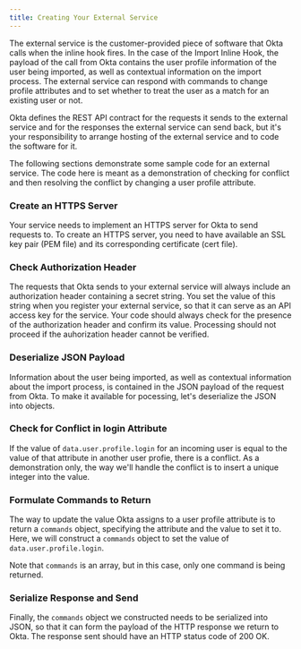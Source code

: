 ```yaml
---
title: Creating Your External Service
---
```


The external service is the customer-provided piece of software that Okta calls when the inline hook fires. In the case of the Import Inline Hook, the payload of the call from Okta contains the user profile information of the user being imported, as well as contextual information on the import process. The external service can respond with commands to change profile attributes and to set whether to treat the user as a match for an existing user or not.

Okta defines the REST API contract for the requests it sends to the external service and for the responses the external service can send back, but it's your responsibility to arrange hosting of the external service and to code the software for it.

The following sections demonstrate some sample code for an external service. The code here is meant as a demonstration of checking for conflict and then resolving the conflict by changing a user profile attribute.

### Create an HTTPS Server

Your service needs to implement an HTTPS server for Okta to send requests to. To create an HTTPS server, you need to have available an SSL key pair (PEM file) and its corresponding certificate (cert file).

<StackSelector snippet="create-https"/>

### Check Authorization Header

The requests that Okta sends to your external service will always include an authorization header containing a secret string. You set the value of this string when you register your external service, so that it can serve as an API access key for the service. Your code should always check for the presence of the authorization header and confirm its value. Processing should not proceed if the auhorization header cannot be verified.

<StackSelector snippet="check-auth"/>

### Deserialize JSON Payload

Information about the user being imported, as well as contextual information about the import process, is contained in the JSON payload of the request from Okta. To make it available for pocessing, let's deserialize the JSON into objects.

<StackSelector snippet="deserialize"/>


### Check for Conflict in login Attribute

If the value of `data.user.profile.login` for an incoming user is equal to the value of that attribute in another user profie, there is a conflict. As a demonstration only, the way we'll handle the conflict is to insert a unique integer into the value.

<StackSelector snippet="detect-conflict"/>

### Formulate Commands to Return

The way to update the value Okta assigns to a user profile attribute is to return a `commands` object, specifying the attribute and the value to set it to. Here, we will construct a `commands` object to set the value of `data.user.profile.login`. 

<StackSelector snippet="construct-commands-object"/>

Note that `commands` is an array, but in this case, only one command is being returned. 

### Serialize Response and Send

Finally, the `commands` object we constructed needs to be serialized into JSON, so that it can form the payload of the HTTP response we return to Okta. The response sent should have an HTTP status code of 200 OK.

<StackSelector snippet="serialize"/>

<NextSectionLink />

